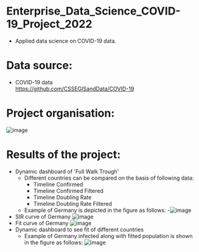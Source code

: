 # Enterprise_Data_Science_COVID-19_Project_2022
- Applied data science on COVID-19 data.
# Data source:
- COVID-19 data
<br/>https://github.com/CSSEGISandData/COVID-19
# Project organisation:
![image](https://user-images.githubusercontent.com/105463756/181131981-16b85ed8-d8fc-4b5f-9c5d-237329a095bb.png)
# Results of the project:
- Dynamic dashboard of 'Full Walk Trough'
  * Different countries can be compared on the basis of following data:
    * Timeline Confirmed
    * Timeline Confirmed Filtered
    * Timeline Doubling Rate
    * Timeline Doubling Rate Filtered
   * Example of Germany is depicted in the figure as follows:
-![image](https://user-images.githubusercontent.com/105463756/181129894-d508060d-012c-4901-81b2-bb725702d31c.png)
- SIR curve of Germany
![image](https://user-images.githubusercontent.com/105463756/181129268-813fe94e-de62-421b-927f-4cb1ce2e1189.png)
- Fit curve of Germany
![image](https://user-images.githubusercontent.com/105463756/181129647-c3640d76-9174-4ff0-b6fa-9ddab000610f.png)
- Dynamic dashboard to see fit of different countries
  * Example of Germany infected along with fitted population is shown in the figure as follows: 
![image](https://user-images.githubusercontent.com/105463756/181130097-e0475046-ec0f-413d-9093-6ddf2d213c27.png)



